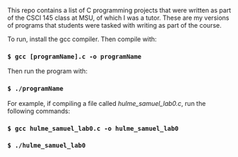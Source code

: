 This repo contains a list of C programming projects that were written as part of the CSCI 145 class at MSU, of which I was a tutor. These are my versions of programs that students were tasked with writing as part of the course.

To run, install the gcc compiler. Then compile with:

### `$ gcc [programName].c -o programName`

Then run the program with:

### `$ ./programName`

For example, if compiling a file called _hulme_samuel_lab0.c_, run the following commands:

### `$ gcc hulme_samuel_lab0.c -o hulme_samuel_lab0`

### `$ ./hulme_samuel_lab0`
